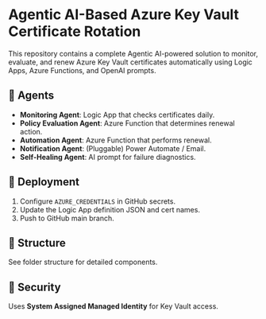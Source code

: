 # Agentic AI-Based Azure Key Vault Certificate Rotation

This repository contains a complete Agentic AI-powered solution to monitor, evaluate, and renew Azure Key Vault certificates automatically using Logic Apps, Azure Functions, and OpenAI prompts.

## 🧠 Agents

- **Monitoring Agent**: Logic App that checks certificates daily.
- **Policy Evaluation Agent**: Azure Function that determines renewal action.
- **Automation Agent**: Azure Function that performs renewal.
- **Notification Agent**: (Pluggable) Power Automate / Email.
- **Self-Healing Agent**: AI prompt for failure diagnostics.

## 🚀 Deployment

1. Configure `AZURE_CREDENTIALS` in GitHub secrets.
2. Update the Logic App definition JSON and cert names.
3. Push to GitHub main branch.

## 📂 Structure

See folder structure for detailed components.

## 🔐 Security

Uses **System Assigned Managed Identity** for Key Vault access.